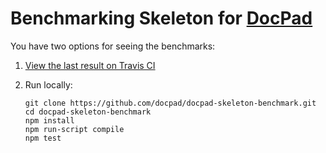 # Benchmarking Skeleton for [DocPad](https://github.com/bevry/docpad)

You have two options for seeing the benchmarks:

1. [View the last result on Travis CI](https://travis-ci.org/docpad/docpad-skeleton-benchmark)
2. Run locally:

	``` shell
	git clone https://github.com/docpad/docpad-skeleton-benchmark.git
	cd docpad-skeleton-benchmark
	npm install
	npm run-script compile
	npm test
	```
